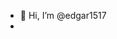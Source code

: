 - 👋 Hi, I’m @edgar1517
- 

<!---
edgar1517/edgar1517 is a ✨ special ✨ repository because its `README.md` (this file) appears on your GitHub profile.
You can click the Preview link to take a look at your changes.
--->
